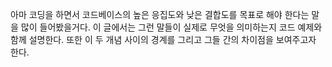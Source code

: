 아마 코딩을 하면서 코드베이스의 높은 응집도와 낮은 결합도를 목표로 해야 한다는 말을 많이 들어봤을거다. 이 글에서는 그런 말들이 실제로 무엇을 의미하는지 코드 예제와 함께 설명한다. 또한 이 두 개념 사이의 경계를 그리고 그들 간의 차이점을 보여주고자 한다.